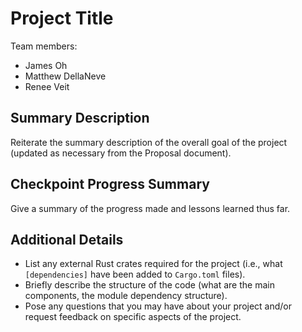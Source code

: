# Project Title

Team members:

- James Oh
- Matthew DellaNeve
- Renee Veit

## Summary Description

Reiterate the summary description of the overall goal of the project (updated as
necessary from the Proposal document).

## Checkpoint Progress Summary

Give a summary of the progress made and lessons learned thus far.

## Additional Details

- List any external Rust crates required for the project (i.e., what
  `[dependencies]` have been added to `Cargo.toml` files).
- Briefly describe the structure of the code (what are the main components, the
  module dependency structure).
- Pose any questions that you may have about your project and/or request
  feedback on specific aspects of the project.
